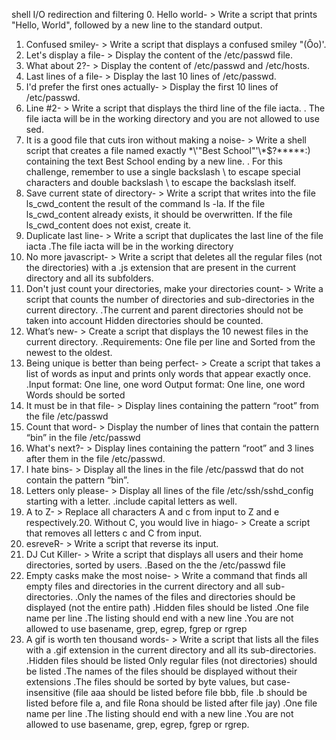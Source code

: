 shell I/O redirection and filtering
0. Hello world- > Write a script that prints "Hello, World", followed by a new line to the standard output.
1. Confused smiley- > Write a script that displays a confused smiley "(Ôo)'.
2. Let's display a file- >  Display the content of the /etc/passwd file.
3. What about 2?- > Display the content of /etc/passwd and /etc/hosts.
4. Last lines of a file- > Display the last 10 lines of /etc/passwd.
5. I'd prefer the first ones actually- > Display the first 10 lines of /etc/passwd.
6. Line #2- > Write a script that displays the third line of the file iacta.
   . The file iacta will be in the working directory and you are not allowed to use sed.
7. It is a good file that cuts iron without making a noise- > Write a shell script that creates a file named exactly \*\\'"Best School"\'\\*$\?\*\*\*\*\*:) containing the text Best School ending by a new line.
   . For this challenge, remember to use a single backslash \ to escape special characters and double backslash \\ to escape the backslash itself.
8. Save current state of directory- > Write a script that writes into the file ls_cwd_content the result of the command ls -la. If the file ls_cwd_content already exists, it should be overwritten. If the file ls_cwd_content does not exist, create it.
9. Duplicate last line- > Write a script that duplicates the last line of the file iacta
  .The file iacta will be in the working directory
10. No more javascript- > Write a script that deletes all the regular files (not the directories) with a .js extension that are present in the current directory and all its subfolders.
11. Don't just count your directories, make your directories count- > Write a script that counts the number of directories and sub-directories in the current directory.
  .The current and parent directories should not be taken into account Hidden directories should be counted.
12. What’s new- > Create a script that displays the 10 newest files in the current directory.
   .Requirements: One file per line and Sorted from the newest to the oldest.
13. Being unique is better than being perfect- > Create a script that takes a list of words as input and prints only words that appear exactly once.
   .Input format: One line, one word Output format: One line, one word Words should be sorted
14.  It must be in that file- > Display lines containing the pattern “root” from the file /etc/passwd
15. Count that word- > Display the number of lines that contain the pattern “bin” in the file /etc/passwd
16. What's next?- > Display lines containing the pattern “root” and 3 lines after them in the file /etc/passwd.
17. I hate bins- > Display all the lines in the file /etc/passwd that do not contain the pattern “bin”.
18. Letters only please- > Display all lines of the file /etc/ssh/sshd_config starting with a letter.
   .include capital letters as well.
19. A to Z- > Replace all characters A and c from input to Z and e respectively.20. Without C, you would live in hiago- > Create a script that removes all letters c and C from input.
21. esreveR- > Write a script that reverse its input.
22. DJ Cut Killer- > Write a script that displays all users and their home directories, sorted by users.
   .Based on the the /etc/passwd file
23. Empty casks make the most noise- > Write a command that finds all empty files and directories in the current directory and all sub-directories.
    .Only the names of the files and directories should be displayed (not the entire path)
    .Hidden files should be listed
    .One file name per line
    .The listing should end with a new line
    .You are not allowed to use basename, grep, egrep, fgrep or rgrep
24. A gif is worth ten thousand words- > Write a script that lists all the files with a .gif extension in the current directory and all its sub-directories.
     .Hidden files should be listed Only regular files (not directories) should be listed
    .The names of the files should be displayed without their extensions
    .The files should be sorted by byte values, but case-insensitive (file aaa should be listed before file bbb, file .b should be listed before file a, and file Rona should be listed after file jay)
    .One file name per line
    .The listing should end with a new line
    .You are not allowed to use basename, grep, egrep, fgrep or rgrep.
